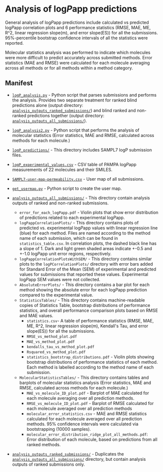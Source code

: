 # Analysis of log*P*app predictions

General analysis of log*P*app predictions include calculated vs predicted log*P*app correlation plots and 6 performance statistics (RMSE, MAE, ME, R^2, linear regression slope(m), and error slope(ES)) for all the submissions.
95%-percentile bootstrap confidence intervals of all the statistics were reported.

Molecular statistics analysis was performed to indicate which molecules were more difficult to predict accurately across submitted methods. Error statistics (MAE and RMSE) were calculated for each molecule averaging across all methods or for all methods within a method category.

## Manifest
- [`logP_analysis.py`](logP_analysis.py) - Python script that parses submissions and performs the analysis. Provides two separate treatment for ranked blind predictions alone (output directory: [`analysis_outputs_ranked_submissions/`](analysis_outputs_ranked_submissions/)) and blind ranked and non-ranked predictions together (output directory: [`analysis_outputs_all_submissions/`](analysis_outputs_all_submissions/)).
- [`logP_analysis2.py`](logP_analysis2.py) - Python script that performs the analysis of molecular statistics (Error statistics, MAE and RMSE, calculated across methods for each molecule.)
- [`logP_predictions/`](logP_predictions/) - This directory includes SAMPL7 logP submission files.
- [`logP_experimental_values.csv`](logP_experimental_values.csv) -  CSV table of PAMPA log*P*app measurements of 22 molecules and their SMILES.
- [`SAMPL7-user-map-permeability.csv`](SAMPL7-user-map-permeability.csv) - User map of all submissions.
- [`get_usermap.py`](get_usermap.py) - Python script to create the user map.
- [`analysis_outputs_all_submissions/`](analysis_outputs_all_submissions/) - This directory contain analysis outputs of ranked and non-ranked submissions.
    - `error_for_each_logPapp.pdf` - Violin plots that show error distribution of predictions related to each experimental log*P*app.
    - `logPappCorrelationPlots/` - This directory contains plots of predicted vs. experimental log*P*app values with linear regression line (blue) for each method. Files are named according to the method name of each submission, which can be found in `statistics_table.csv`. In correlation plots, the dashed black line has a slope of 1. Dark and light green shaded areas indicate +-0.5 and +-1.0 log*P*app unit error regions, respectively.
    - `logPappCorrelationPlotsWithSEM/` - This directory contains similar plots to the `logPCorrelationPlots/` directory with error bars added for Standard Error of the Mean (SEM) of experimental and predicted values for submissions that reported these values. Experimental log*P*app SEM values were not collected.
    - `AbsoluteErrorPlots/` - This directory contains a bar plot for each method showing the absolute error for each log*P*app prediction compared to the experimental value.
    - `StatisticsTables/` - This directory contains machine-readable copies of Statistics Table, bootstrap distributions of performance statistics, and overall performance comparison plots based on RMSE and MAE values.
        - `statistics.csv`- A table of performance statistics (RMSE, MAE, ME, R^2, linear regression slope(m), Kendall's Tau, and error slope(ES)) for all the submissions.
        - `RMSE_vs_method_plot.pdf`
        - `MAE_vs_method_plot.pdf`
        - `kendalls_tau_vs_method_plot.pdf`
        - `Rsquared_vs_method_plot.pdf`                            
        - `statistics_bootstrap_distributions.pdf` - Violin plots showing bootstrap distributions of performance statistics of each method. Each method is labelled according to the method name of each submission.
    - `MolecularStatisticsTables/` - This directory contains tables and barplots of molecular statistics analysis (Error statistics, MAE and RMSE, calculated across methods for each molecule.)
        - `MAE_vs_molecule_ID_plot.pdf` - Barplot of MAE calculated for each molecule averaging over all prediction methods.
        - `RMSE_vs_molecule_ID_plot.pdf` - Barplot of RMSE calculated for each molecule averaged over all prediction methods
        - `molecular_error_statistics.csv` - MAE and RMSE statistics calculated for each molecule averaged over all prediction methods. 95% confidence intervals were calculated via bootstrapping (10000 samples).
        - `molecular_error_distribution_ridge_plot_all_methods.pdf`: Error distribution of each molecule, based on predictions from all ranked methods.

- [`analysis_outputs_ranked_submissions/`](analysis_outputs_ranked_submissions/) - Duplicates the [`analysis_outputs_all_submissions/`](analysis_outputs_all_submissions/) directory, but contain analysis outputs of ranked submissions only.
